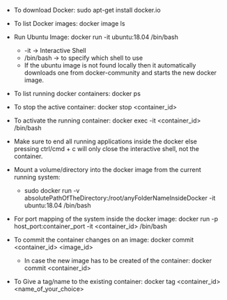 - To download Docker: sudo apt-get install docker.io
- To list Docker images: docker image ls
- Run Ubuntu Image: docker run -it ubuntu:18.04 /bin/bash
  - -it → Interactive Shell
  - /bin/bash → to specify which shell to use
  - If the ubuntu image is not found locally then it automatically downloads one from docker-community and starts the new docker image.

- To list running docker containers: docker ps
- To stop the active container: docker stop <container_id>
- To activate the running container: docker exec -it <container_id> /bin/bash
- Make sure to end all running applications inside the docker else pressing ctrl/cmd + c will only close the interactive shell, not the container.
- Mount a volume/directory into the docker image from the current running system: 
  - sudo docker run -v absolutePathOfTheDirectory:/root/anyFolderNameInsideDocker -it ubuntu:18.04 /bin/bash

- For port mapping of the system inside the docker image: docker run -p host_port:container_port -it <container_id> /bin/bash
- To commit the container changes on an image: docker commit <container_id> <image_id>
  - In case the new image has to be created of the container: docker commit <container_id>

- To Give a tag/name to the existing container: docker tag <container_id> <name_of_your_choice>
